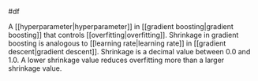 #df

A [[hyperparameter|hyperparameter]] in
[[gradient boosting|gradient boosting]] that controls
[[overfitting|overfitting]]. Shrinkage in gradient boosting
is analogous to [[learning rate|learning rate]] in
[[gradient descent|gradient descent]]. Shrinkage is a decimal
value between 0.0 and 1.0. A lower shrinkage value reduces overfitting
more than a larger shrinkage value.



